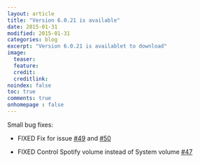 ```yaml
---
layout: article
title: "Version 6.0.21 is available"
date: 2015-01-31
modified: 2015-01-31
categories: blog
excerpt: "Version 6.0.21 is availablet to download"
image:
  teaser:
  feature:
  credit:
  creditlink:
noindex: false
toc: true
comments: true
onhomepage : false
---
```


Small bug fixes:

* <span class="badge danger">FIXED</span> Fix for issue [#49](https://github.com/vdesabou/alfred-spotify-mini-player/issues/49) and [#50](https://github.com/vdesabou/alfred-spotify-mini-player/issues/50)

* <span class="badge danger">FIXED</span> Control Spotify volume instead of System volume [#47](https://github.com/vdesabou/alfred-spotify-mini-player/issues/47)



